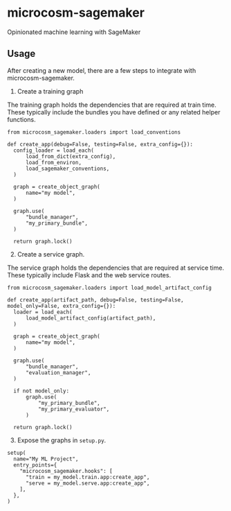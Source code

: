 # microcosm-sagemaker
Opinionated machine learning with SageMaker

## Usage
After creating a new model, there are a few steps to integrate with microcosm-sagemaker.

1. Create a training graph

  The training graph holds the dependencies that are required at train time.  These typically include the bundles you have defined or any related helper functions.

  ```
  from microcosm_sagemaker.loaders import load_conventions

  def create_app(debug=False, testing=False, extra_config={}):
    config_loader = load_each(
        load_from_dict(extra_config),
        load_from_environ,
        load_sagemaker_conventions,
    )

    graph = create_object_graph(
        name="my model",
    )

    graph.use(
        "bundle_manager",
        "my_primary_bundle",
    )

    return graph.lock()
  ```

2. Create a service graph.

  The service graph holds the dependencies that are required at service time.  These typically include Flask and the web service routes.

  ```
  from microcosm_sagemaker.loaders import load_model_artifact_config

  def create_app(artifact_path, debug=False, testing=False, model_only=False, extra_config={}):
    loader = load_each(
        load_model_artifact_config(artifact_path),
    )

    graph = create_object_graph(
        name="my model",
    )

    graph.use(
        "bundle_manager",
        "evaluation_manager",
    )

    if not model_only:
        graph.use(
            "my_primary_bundle",
            "my_primary_evaluator",
        )

    return graph.lock()
  ```

3. Expose the graphs in `setup.py`.

  ```
  setup(
    name="My ML Project",
    entry_points={
      "microcosm_sagemaker.hooks": [
        "train = my_model.train.app:create_app",
        "serve = my_model.serve.app:create_app",
      ],
    },
  )
  ```
